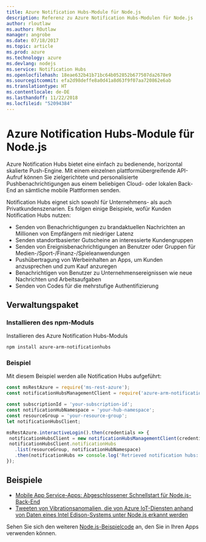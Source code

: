 ```yaml
---
title: Azure Notification Hubs-Module für Node.js
description: Referenz zu Azure Notification Hubs-Modulen für Node.js
author: rloutlaw
ms.author: ROutlaw
manager: angrobe
ms.date: 07/18/2017
ms.topic: article
ms.prod: azure
ms.technology: azure
ms.devlang: nodejs
ms.service: Notification Hubs
ms.openlocfilehash: 18eae632b41b71bc64b052852b677507da2678e9
ms.sourcegitcommit: efa2d98deffe8a0d41a8d63f9f07aa720862e6ab
ms.translationtype: HT
ms.contentlocale: de-DE
ms.lasthandoff: 11/22/2018
ms.locfileid: "52094384"
---
```

# <a name="azure-notification-hubs-modules-for-nodejs"></a>Azure Notification Hubs-Module für Node.js

Azure Notification Hubs bietet eine einfach zu bedienende, horizontal skalierte Push-Engine. Mit einem einzelnen plattformübergreifende API-Aufruf können Sie zielgerichtete und personalisierte Pushbenachrichtigungen aus einem beliebigen Cloud- oder lokalen Back-End an sämtliche mobile Plattformen senden.

Notification Hubs eignet sich sowohl für Unternehmens- als auch Privatkundenszenarien. Es folgen einige Beispiele, wofür Kunden Notification Hubs nutzen:
- Senden von Benachrichtigungen zu brandaktuellen Nachrichten an Millionen von Empfängern mit niedriger Latenz
- Senden standortbasierter Gutscheine an interessierte Kundengruppen
- Senden von Ereignisbenachrichtigungen an Benutzer oder Gruppen für Medien-/Sport-/Finanz-/Spieleanwendungen
- Pushübertragung von Werbeinhalten an Apps, um Kunden anzusprechen und zum Kauf anzuregen
- Benachrichtigen von Benutzer zu Unternehmensereignissen wie neue Nachrichten und Arbeitsaufgaben
- Senden von Codes für die mehrstufige Authentifizierung

## <a name="management-package"></a>Verwaltungspaket

### <a name="install-the-npm-module"></a>Installieren des npm-Moduls

Installieren des Azure Notification Hubs-Moduls 

```bash
npm install azure-arm-notificationhubs
```

### <a name="example"></a>Beispiel

Mit diesem Beispiel werden alle Notification Hubs aufgeführt:

 ```javascript
const msRestAzure = require('ms-rest-azure');
const notificationHubsManagementClient = require('azure-arm-notificationhubs');

const subscriptionId = 'your-subscription-id';
const notificationHubNamespace = 'your-hub-namespace';
const resourceGroup = 'your-resource-group';
let notificationHubsClient;

msRestAzure.interactiveLogin().then(credentials => {
  notificationHubsClient = new notificationHubsManagementClient(credentials, subscriptionId);
  notificationHubsClient.notificationHubs
    .list(resourceGroup, notificationHubNamespace)
    .then(notificationHubs => console.log('Retrieved notification hubs: ', notificationHubs));
});
```

## <a name="samples"></a>Beispiele

* [Mobile App Service-Apps: Abgeschlossener Schnellstart für Node.js-Back-End](https://azure.microsoft.com/resources/samples/app-service-mobile-nodejs-backend-quickstart/)
* [Tweeten von Vibrationsanomalien, die von Azure IoT-Diensten anhand von Daten eines Intel Edison-Systems unter Node.js erkannt werden](https://azure.microsoft.com/resources/samples/iot-hub-nodejs-intel-edison-vibration-anomaly-detection/)

Sehen Sie sich den weiteren [Node.js-Beispielcode](https://azure.microsoft.com/resources/samples/?platform=nodejs) an, den Sie in Ihren Apps verwenden können.
